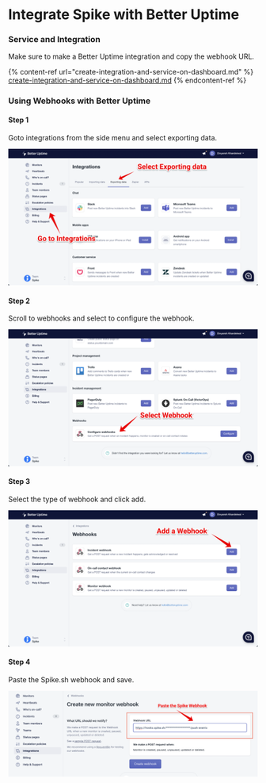 # Integrate Spike with Better Uptime

### Service and Integration

Make sure to make a Better Uptime integration and copy the webhook URL.

{% content-ref url="create-integration-and-service-on-dashboard.md" %}
[create-integration-and-service-on-dashboard.md](create-integration-and-service-on-dashboard.md)
{% endcontent-ref %}



### Using Webhooks with Better Uptime

#### Step 1

Goto integrations from the side menu and select exporting data.

![](<../.gitbook/assets/Group 93.png>)

#### Step 2

Scroll to webhooks and select to configure the webhook.&#x20;

![](<../.gitbook/assets/Group 94.png>)

#### Step 3

Select the type of webhook and click add.

![](<../.gitbook/assets/Group 95.png>)

#### Step 4

Paste the Spike.sh webhook and save.

![](<../.gitbook/assets/Group 96 (1).png>)

